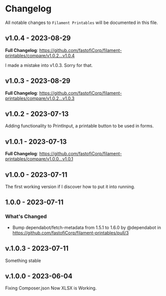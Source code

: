 # Changelog

All notable changes to `Filament Printables` will be documented in this file.

## v1.0.4 - 2023-08-29

**Full Changelog**: https://github.com/fastofiCorp/filament-printables/compare/v1.0.2...v1.0.4

I made a mistake into v1.0.3. Sorry for that.

## v1.0.3 - 2023-08-29

**Full Changelog**: https://github.com/fastofiCorp/filament-printables/compare/v1.0.2...v1.0.3

## v1.0.2 - 2023-07-13

Adding functionality to PrintInput, a printable button to be used in forms.

## v1.0.1 - 2023-07-13

**Full Changelog**: https://github.com/fastofiCorp/filament-printables/compare/v1.0.0...v1.0.1

## v1.0.0 - 2023-07-11

The first working version if I discover how to put it into running.

## 1.0.0 - 2023-07-11

### What's Changed

- Bump dependabot/fetch-metadata from 1.5.1 to 1.6.0 by @dependabot in https://github.com/fastofiCorp/filament-printables/pull/3

## v.1.0.3 - 2023-07-11

Something stable

## v.1.0.0 - 2023-06-04

Fixing Composer.json
Now XLSX is Working.
